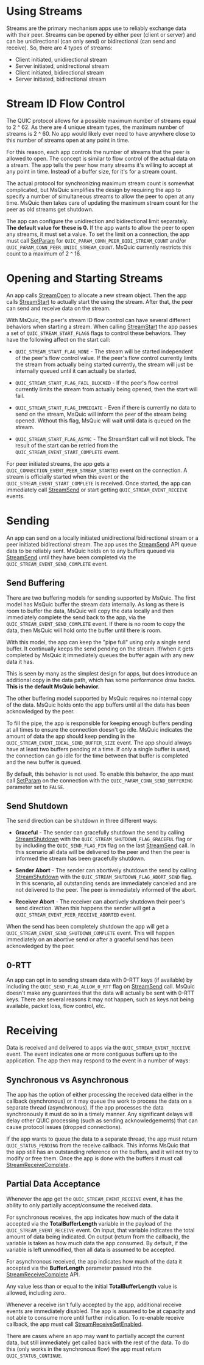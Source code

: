 Using Streams
======

Streams are the primary mechanism apps use to reliably exchange data with their peer. Streams can be opened by either peer (client or server) and can be unidirectional (can only send) or bidirectional (can send and receive). So, there are 4 types of streams:

- Client initiated, unidirectional stream
- Server initiated, unidirectional stream
- Client initiated, bidirectional stream
- Server initiated, bidirectional stream

# Stream ID Flow Control

The QUIC protocol allows for a possible maximum number of streams equal to 2 ^ 62. As there are 4 unique stream types, the maximum number of streams is 2 ^ 60. No app would likely ever need to have anywhere close to this number of streams open at any point in time.

For this reason, each app controls the number of streams that the peer is allowed to open. The concept is similar to flow control of the actual data on a stream. The app tells the peer how many streams it's willing to accept at any point in time. Instead of a buffer size, for it's for a stream count.

The actual protocol for synchronizing maximum stream count is somewhat complicated, but MsQuic simplifies the design by requiring the app to specify a number of simultaneous streams to allow the peer to open at any time. MsQuic then takes care of updating the maximum stream count for the peer as old streams get shutdown.

The app can configure the unidirection and bidirectional limit separately. **The default value for these is 0.** If the app wants to allow the peer to open any streams, it must set a value. To set the limit on a connection, the app must call [SetParam](v1/SetParam.md) for `QUIC_PARAM_CONN_PEER_BIDI_STREAM_COUNT` and/or `QUIC_PARAM_CONN_PEER_UNIDI_STREAM_COUNT`. MsQuic currently restricts this count to a maximum of 2 ^ 16.

# Opening and Starting Streams

An app calls [StreamOpen](v1/StreamOpen.md) to allocate a new stream object. Then the app calls [StreamStart](v1/StreamStart.md) to actually start the using the stream. After that, the peer can send and receive data on the stream.

With MsQuic, the peer's stream ID flow control can have several different behaviors when starting a stream. When calling [StreamStart](v1/StreamStart.md) the app passes a set of `QUIC_STREAM_START_FLAGS` flags to control these behaviors. They have the following affect on the start call:

- `QUIC_STREAM_START_FLAG_NONE` - The stream will be started independent of the peer's flow control value. If the peer's flow control currently limits the stream from actually being started currently, the stream will just be internally queued until it can actually be started.

- `QUIC_STREAM_START_FLAG_FAIL_BLOCKED` - If the peer's flow control currently limits the stream from actually being opened, then the start will fail.

- `QUIC_STREAM_START_FLAG_IMMEDIATE` - Even if there is currently no data to send on the stream, MsQuic will inform the peer of the stream being opened. Without this flag, MsQuic will wait until data is queued on the stream.

- `QUIC_STREAM_START_FLAG_ASYNC` - The StreamStart call will not block. The result of the start can be retried from the `QUIC_STREAM_EVENT_START_COMPLETE` event.

For peer initiated streams, the app gets a `QUIC_CONNECTION_EVENT_PEER_STREAM_STARTED` event on the connection. A stream is officially started when this event or the `QUIC_STREAM_EVENT_START_COMPLETE` is received. Once started, the app can immediately call [StreamSend](v1/StreamSend.md) or start getting `QUIC_STREAM_EVENT_RECEIVE` events.

# Sending

An app can send on a locally initiated unidirectional/bidirectional stream or a peer initiated bidirectional stream. The app uses the [StreamSend](v1/StreamSend.md) API queue data to be reliably sent. MsQuic holds on to any buffers queued via [StreamSend](v1/StreamSend.md) until they have been completed via the `QUIC_STREAM_EVENT_SEND_COMPLETE` event.

## Send Buffering

There are two buffering models for sending supported by MsQuic. The first model has MsQuic buffer the stream data internally. As long as there is room to buffer the data, MsQuic will copy the data locally and then immediately complete the send back to the app, via the `QUIC_STREAM_EVENT_SEND_COMPLETE` event. If there is no room to copy the data, then MsQuic will hold onto the buffer until there is room.

With this model, the app can keep the "pipe full" using only a single send buffer. It continually keeps the send pending on the stream. If/when it gets completed by MsQuic it immediately queues the buffer again with any new data it has.

This is seen by many as the simplest design for apps, but does introduce an additional copy in the data path, which has some performance draw backs. **This is the default MsQuic behavior.**

The other buffering model supported by MsQuic requires no internal copy of the data. MsQuic holds onto the app buffers until all the data has been acknowledged by the peer.

To fill the pipe, the app is responsible for keeping enough buffers pending at all times to ensure the connection doesn't go idle. MsQuic indicates the amount of data the app should keep pending in the `QUIC_STREAM_EVENT_IDEAL_SEND_BUFFER_SIZE` event. The app should always have at least two buffers pending at a time. If only a single buffer is used, the connection can go idle for the time between that buffer is completed and the new buffer is queued.

By default, this behavior is not used. To enable this behavior, the app must call [SetParam](v1/SetParam.md) on the connection with the `QUIC_PARAM_CONN_SEND_BUFFERING` parameter set to `FALSE`.

## Send Shutdown

The send direction can be shutdown in three different ways:

- **Graceful** - The sender can gracefully shutdown the send by calling [StreamShutdown](v1/StreamShutdown.md) with the `QUIC_STREAM_SHUTDOWN_FLAG_GRACEFUL` flag or by including the `QUIC_SEND_FLAG_FIN` flag on the last [StreamSend](v1/StreamSend.md) call. In this scenario all data will be delivered to the peer and then the peer is informed the stream has been gracefully shutdown.

- **Sender Abort** - The sender can abortively shutdown the send by calling [StreamShutdown](v1/StreamShutdown.md) with the `QUIC_STREAM_SHUTDOWN_FLAG_ABORT_SEND` flag. In this scenario, all outstanding sends are immediately canceled and are not delivered to the peer. The peer is immediately informed of the abort.

- **Receiver Abort** - The receiver can abortively shutdown their peer's send direction. When this happens the sender will get a `QUIC_STREAM_EVENT_PEER_RECEIVE_ABORTED` event.

When the send has been completely shutdown the app will get a `QUIC_STREAM_EVENT_SEND_SHUTDOWN_COMPLETE` event. This will happen immediately on an abortive send or after a graceful send has been acknowledged by the peer.

## 0-RTT

An app can opt in to sending stream data with 0-RTT keys (if available) by including the `QUIC_SEND_FLAG_ALLOW_0_RTT` flag on [StreamSend](v1/StreamSend.md) call. MsQuic doesn't make any guarantees that the data will actually be sent with 0-RTT keys. There are several reasons it may not happen, such as keys not being available, packet loss, flow control, etc.

# Receiving

Data is received and delivered to apps via the `QUIC_STREAM_EVENT_RECEIVE` event. The event indicates one or more contiguous buffers up to the application. The app then may respond to the event in a number of ways:

## Synchronous vs Asynchronous

The app has the option of either processing the received data either in the callback (synchronous) or it may queue the work to process the data on a separate thread (asynchronous). If the app processes the data synchronously it must do so in a timely manner. Any significant delays will delay other QUIC processing (such as sending acknowledgements) that can cause protocol issues (dropped connections).

If the app wants to queue the data to a separate thread, the app must return `QUIC_STATUS_PENDING` from the receive callback. This informs MsQuic that the app still has an outstanding reference on the buffers, and it will not try to modify or free them. Once the app is done with the buffers it must call [StreamReceiveComplete](v1/StreamReceiveComplete.md).

## Partial Data Acceptance

Whenever the app get the `QUIC_STREAM_EVENT_RECEIVE` event, it has the ability to only partially accept/consume the received data.

For synchronous receives, the app indicates how much of the data it accepted via the **TotalBufferLength** variable in the payload of the `QUIC_STREAM_EVENT_RECEIVE` event. On input, that variable indicates the total amount of data being indicated. On output (return from the callback), the variable is taken as how much data the app consumed. By default, if the variable is left unmodified, then all data is assumed to be accepted.

For asynchronous received, the app indicates how much of the data it accepted via the **BufferLength** parameter passed into the [StreamReceiveComplete](v1/StreamReceiveComplete.md) API.

Any value less than or equal to the initial **TotalBufferLength** value is allowed, including zero.

Whenever a receive isn't fully accepted by the app, additional receive events are immediately disabled. The app is assumed to be at capacity and not able to consume more until further indication. To re-enable receive callback, the app must call [StreamReceiveSetEnabled](v1/StreamReceiveSetEnabled.md).

There are cases where an app may want to partially accept the current data, but still immediately get called back with the rest of the data. To do this (only works in the synchronous flow) the app must return `QUIC_STATUS_CONTINUE`.